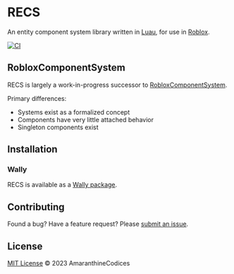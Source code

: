 # RECS

An entity component system library written in [Luau](https://luau-lang.org/), for use in [Roblox](https://create.roblox.com/).

[![CI](https://github.com/AmaranthineCodices/recs/actions/workflows/ci.yml/badge.svg?branch=master)](https://github.com/AmaranthineCodices/recs/actions/workflows/ci.yml)

## RobloxComponentSystem

RECS is largely a work-in-progress successor to [RobloxComponentSystem](https://github.com/tiffany352/RobloxComponentSystem).

Primary differences:
* Systems exist as a formalized concept
* Components have very little attached behavior
* Singleton components exist

## Installation

### Wally

RECS is available as a [Wally package](https://wally.run/package/phalanxia/recs?version=0.1.0).

## Contributing

Found a bug? Have a feature request? Please [submit an issue](https://github.com/AmaranthineCodices/recs/issues).

## License

[MIT License](LICENSE.md) © 2023 AmaranthineCodices
